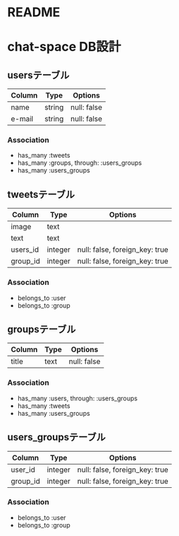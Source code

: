 # README
# chat-space DB設計
## usersテーブル
|Column|Type|Options|
|------|----|-------|
|name|string|null: false|
|e-mail|string|null: false|
### Association
- has_many :tweets
- has_many :groups, through: :users_groups
- has_many :users_groups

## tweetsテーブル
|Column|Type|Options|
|------|----|-------|
|image|text||
|text|text| |
|users_id|integer|null: false, foreign_key: true|
|group_id|integer|null: false, foreign_key: true|
### Association
- belongs_to :user
- belongs_to :group

## groupsテーブル
|Column|Type|Options|
|------|----|-------|
|title|text|null: false|
### Association
- has_many :users, through: :users_groups
- has_many :tweets
- has_many :users_groups

## users_groupsテーブル
|Column|Type|Options|
|------|----|-------|
|user_id|integer|null: false, foreign_key: true|
|group_id|integer|null: false, foreign_key: true|
### Association
- belongs_to :user
- belongs_to :group